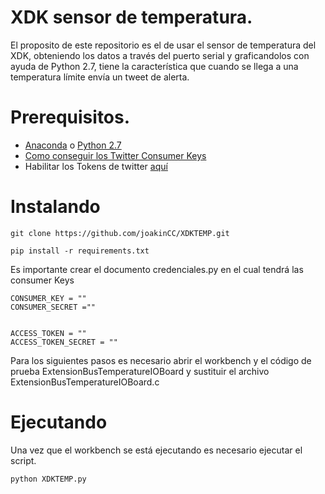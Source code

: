 # XDK sensor de temperatura.

El proposito de este repositorio es el de usar el sensor de temperatura del XDK, obteniendo los datos a través del puerto serial
y graficandolos con ayuda de Python 2.7, tiene la característica que cuando se llega a una temperatura límite envía un tweet
de alerta.

# Prerequisitos.

* [Anaconda](https://www.anaconda.com/download/) o [Python 2.7](https://www.python.org/downloads/)
* [Como conseguir los Twitter Consumer Keys](http://codygo.es/redes-sociales/conseguir-las-consumer-keys-de-twitter/)
* Habilitar los Tokens de twitter [aquí](https://apps.twitter.com/)

# Instalando

```
git clone https://github.com/joakinCC/XDKTEMP.git
```

```
pip install -r requirements.txt
```

Es importante crear el documento credenciales.py en el cual tendrá las consumer Keys
```
CONSUMER_KEY = ""
CONSUMER_SECRET =""


ACCESS_TOKEN = ""
ACCESS_TOKEN_SECRET = ""
```

Para los siguientes pasos es necesario abrir el workbench y el código de prueba ExtensionBusTemperatureIOBoard y sustituir el archivo
ExtensionBusTemperatureIOBoard.c

# Ejecutando

Una vez que el workbench se está ejecutando es necesario ejecutar el script.


```
python XDKTEMP.py
```
